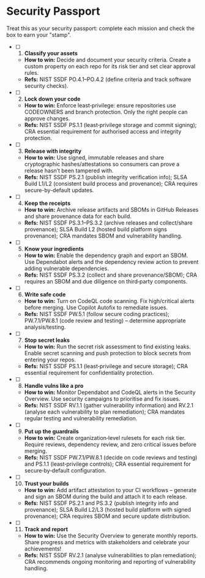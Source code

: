 # Security Passport

Treat this as your security passport: complete each mission and check the box to earn your "stamp".

- [ ] 1. **Classify your assets**  
  - **How to win:** Decide and document your security criteria. Create a custom property on each repo for its risk tier and set clear approval rules.  
  - **Refs:** NIST SSDF PO.4.1–PO.4.2 (define criteria and track software security checks).

- [ ] 2. **Lock down your code**  
  - **How to win:** Enforce least‑privilege: ensure repositories use CODEOWNERS and branch protection. Only the right people can approve changes.  
  - **Refs:** NIST SSDF PS.1.1 (least‑privilege storage and commit signing); CRA essential requirement for authorised access and integrity protection.

- [ ] 3. **Release with integrity**  
  - **How to win:** Use signed, immutable releases and share cryptographic hashes/attestations so consumers can prove a release hasn’t been tampered with.  
  - **Refs:** NIST SSDF PS.2.1 (publish integrity verification info); SLSA Build L1/L2 (consistent build process and provenance); CRA requires secure-by-default updates.

- [ ] 4. **Keep the receipts**  
  - **How to win:** Archive release artifacts and SBOMs in GitHub Releases and share provenance data for each build.  
  - **Refs:** NIST SSDF PS.3.1–PS.3.2 (archive releases and collect/share provenance); SLSA Build L2 (hosted build platform signs provenance); CRA mandates SBOM and vulnerability handling.

- [ ] 5. **Know your ingredients**  
  - **How to win:** Enable the dependency graph and export an SBOM. Use Dependabot alerts and the dependency review action to prevent adding vulnerable dependencies.  
  - **Refs:** NIST SSDF PS.3.2 (collect and share provenance/SBOM); CRA requires an SBOM and due diligence on third‑party components.

- [ ] 6. **Write safe code**  
  - **How to win:** Turn on CodeQL code scanning. Fix high/critical alerts before merging. Use Copilot Autofix to remediate issues.  
  - **Refs:** NIST SSDF PW.5.1 (follow secure coding practices); PW.7.1/PW.8.1 (code review and testing) – determine appropriate analysis/testing.

- [ ] 7. **Stop secret leaks**  
  - **How to win:** Run the secret risk assessment to find existing leaks. Enable secret scanning and push protection to block secrets from entering your repos.  
  - **Refs:** NIST SSDF PS.1.1 (least‑privilege and secure storage); CRA essential requirement for confidentiality protection.

- [ ] 8. **Handle vulns like a pro**  
  - **How to win:** Monitor Dependabot and CodeQL alerts in the Security Overview. Use security campaigns to prioritise and fix issues.  
  - **Refs:** NIST SSDF RV.1.1 (gather vulnerability information) and RV.2.1 (analyse each vulnerability to plan remediation); CRA mandates regular testing and vulnerability remediation.

- [ ] 9. **Put up the guardrails**  
  - **How to win:** Create organization‑level rulesets for each risk tier. Require reviews, dependency review, and zero critical issues before merging.  
  - **Refs:** NIST SSDF PW.7.1/PW.8.1 (decide on code reviews and testing) and PS.1.1 (least‑privilege controls); CRA essential requirement for secure‑by‑default configuration.

- [ ] 10. **Trust your builds**  
  - **How to win:** Add artifact attestation to your CI workflows – generate and sign an SBOM during the build and attach it to each release.  
  - **Refs:** NIST SSDF PS.2.1 and PS.3.2 (publish integrity info and provenance); SLSA Build L2/L3 (hosted build platform with signed provenance); CRA requires SBOM and secure update distribution.

- [ ] 11. **Track and report**  
  - **How to win:** Use the Security Overview to generate monthly reports. Share progress and metrics with stakeholders and celebrate your achievements!  
  - **Refs:** NIST SSDF RV.2.1 (analyse vulnerabilities to plan remediation); CRA recommends ongoing monitoring and reporting of vulnerability handling.
